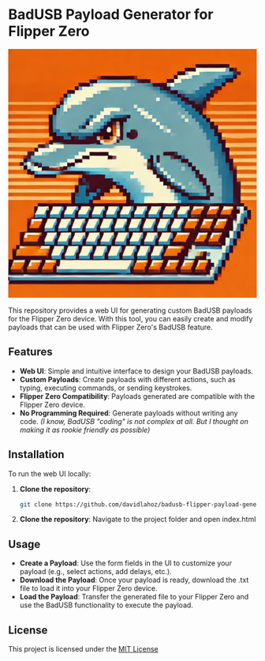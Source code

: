 # BadUSB Payload Generator for Flipper Zero

![Logo](logo.png)

This repository provides a web UI for generating custom BadUSB payloads for the Flipper Zero device. With this tool, you can easily create and modify payloads that can be used with Flipper Zero's BadUSB feature. 

## Features

- **Web UI**: Simple and intuitive interface to design your BadUSB payloads.
- **Custom Payloads**: Create payloads with different actions, such as typing, executing commands, or sending keystrokes.
- **Flipper Zero Compatibility**: Payloads generated are compatible with the Flipper Zero device.
- **No Programming Required**: Generate payloads without writing any code. _(I know, BadUSB "coding" is not complex at all. But I thought on making it as rookie friendly as possible)_

## Installation
To run the web UI locally:

1. **Clone the repository**:
   ```bash
   git clone https://github.com/davidlahoz/badusb-flipper-payload-generator.git
1. **Clone the repository**:
   Navigate to the project folder and open index.html

## Usage

- **Create a Payload**: Use the form fields in the UI to customize your payload (e.g., select actions, add delays, etc.).
- **Download the Payload**: Once your payload is ready, download the .txt file to load it into your Flipper Zero device.
- **Load the Payload**: Transfer the generated file to your Flipper Zero and use the BadUSB functionality to execute the payload.

## License
This project is licensed under the [MIT License](LICENSE)
